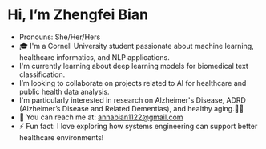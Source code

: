 # Hi, I’m Zhengfei Bian
- Pronouns: She/Her/Hers
- 🎓 I'm a Cornell University student passionate about machine learning, healthcare informatics, and NLP applications.
- I'm currently learning about deep learning models for biomedical text classification.
- I’m looking to collaborate on projects related to AI for healthcare and public health data analysis.
- I'm particularly interested in research on Alzheimer's Disease, ADRD (Alzheimer’s Disease and Related Dementias), and healthy aging.👵🧓
- 📧 You can reach me at: annabian1122@gmail.com
- ⚡ Fun fact: I love exploring how systems engineering can support better healthcare environments!

<!---
1122-zb/1122-zb is a ✨ special ✨ repository because its `README.md` (this file) appears on your GitHub profile.
You can click the Preview link to take a look at your changes.
--->

